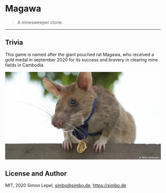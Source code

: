 # Magawa

> A minesweeper clone.

---


## Trivia

This game is named after the giant pouched rat Magawa, who received a gold medal
in september 2020 for its success and bravery in clearing mine fields in
Cambodia.

![Magawa](./magawa.jpg)


## License and Author

MIT, 2020 Simon Lepel, simbo@simbo.de, https://simbo.de
